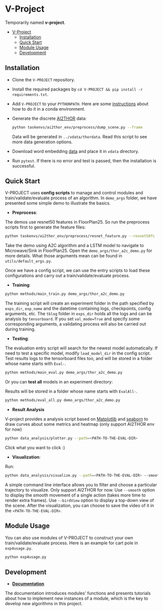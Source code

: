 # V-Project

Temporarily named **v-project**.

- [V-Project](#v-project)
  - [Installation](#installation)
  - [Quick Start](#quick-start)
  - [Module Usage](#module-usage)
  - [Development](#development)

## Installation

- Clone the `V-PROJECT` repository.

- Install the required packages by `cd V-PROJECT && pip install -r requirements.txt`.

- Add `V-PROJECT` to your `PYTHONPATH`. Here are some [instructions](https://conda.io/projects/conda/en/latest/user-guide/tasks/manage-environments.html#macos-and-linux) about how to do it in a conda environment.

- Generate the discrete [AI2THOR]() data:

  ```bash
  python taskenvs/ai2thor_env/preprocess/dump_scene.py --frame
  ```

  Data will be generated in `../vdata/thordata`. Read this script to see more data generation options.

- Download word embedding [data]() and place it in `vdata` directory.

- Run `pytest`. If there is no error and test is passed, then the installation is successful.

## Quick Start

V-PROJECT uses **config scripts** to manage and control modules and train/validate/evaluate process of an algorithm. In `demo_args` folder, we have presented some simple demo to illustrate the basics.

- **Preprocess**:

The demos use resnet50 features in FloorPlan25. So run the preprocess scripts first to generate the feature files:

```bash
python taskenvs/ai2thor_env/preprocess/resnet_feature.py --resnet50fc
```

Take the demo using A2C algorithm and a LSTM model to navigate to Microwave/Sink in FloorPlan25. Open the `demo_args/thor_a2c_demo.py` for more details. What those arguments mean can be found in `utils/default_args.py`.

Once we have a config script, we can use the entry scripts to load these configurations and carry out a train/validate/evaluate process.

- **Training**:

```bash
python methods/main_train.py demo_args/thor_a2c_demo.py
```

The training script will create an experiment folder in the path specified by `exps_dir`, `exp_name` and the datetime containing logs, checkpoints, config arguments,  etc. The `tblog` folder in `exps_dir` holds all the logs and can be analysis by `tensorboard`. If you set `val_mode=True` and specify some corresponding arguments, a validating process will also be carried out during training.

- **Testing**:

The evaluation entry script will search for the newest model automatically. If need to test a specific model, modify `load_model_dir` in the config script. Test results logs to the tensorboard files too, and will be stored in a folder whose name starts with `Eval-`.

```bash
python methods/main_eval.py demo_args/thor_a2c_demo.py
```

Or you can **test all** models in an experiment directory:

Results will be stored in a folder whose name starts with `EvalAll-`.

```bash
python methods/eval_all.py demo_args/thor_a2c_demo.py
```

- **Result Analysis**

V-project provides a analysis script based on [Matplotlib]() and [seaborn]() to draw curves about some metrics and heatmap (only support AI2THOR env for now)
```bash
python data_analysis/plotter.py --path=<PATH-TO-THE-EVAL-DIR>
```
Click what you want to click :)
- **Visualization**:

Run:

```bash
python data_analysis/visualize.py --path=<PATH-TO-THE-EVAL-DIR> --smooth --birdView
```
A simple command line interface allows you to filter and choose a particular trajectory to visualize. 
Only support AI2THOR for now. Use `--smooth` option to display the smooth movement of a single action (takes more time to render extra frames). Use `--birdView` option to display a top-down view of the scene.
After the visualization, you can choose to save the video of it in the `<PATH-TO-THE-EVAL-DIR>`.

## Module Usage

You can also use modules of V-PROJECT to construct your own train/validate/evaluate process. Here is an example for cart pole in `exp4usage.py`.
```bash
python exp4usage.py
```

## Development

- [**Documentation**]()

The documentation introduces modules' functions and presents tutorials about how to implement new instances of a module, which is the key to develop new algorithms in this project.

